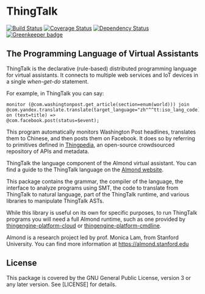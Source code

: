 # ThingTalk

[![Build Status](https://travis-ci.org/Stanford-Mobisocial-IoT-Lab/ThingTalk.svg?branch=master)](https://travis-ci.org/Stanford-Mobisocial-IoT-Lab/ThingTalk) [![Coverage Status](https://coveralls.io/repos/github/Stanford-Mobisocial-IoT-Lab/ThingTalk/badge.svg?branch=master)](https://coveralls.io/github/Stanford-Mobisocial-IoT-Lab/ThingTalk?branch=master) [![Dependency Status](https://david-dm.org/Stanford-Mobisocial-IoT-Lab/ThingTalk/status.svg)](https://david-dm.org/Stanford-Mobisocial-IoT-Lab/ThingTalk) [![Greenkeeper badge](https://badges.greenkeeper.io/Stanford-Mobisocial-IoT-Lab/ThingTalk.svg)](https://greenkeeper.io/)

## The Programming Language of Virtual Assistants

ThingTalk is the declarative (rule-based) distributed programming
language for virtual assistants. It connects to multiple web services
and IoT devices in a single _when-get-do_ statement.

For example, in ThingTalk you can say:
```
monitor (@com.washingtonpost.get_article(section=enum(world))) join @com.yandex.translate.translate(target_language="zh"^^tt:iso_lang_code) on (text=title) =>
@com.facebook.post(status=$event);
```

This program automatically monitors Washington Post headlines, translates them to Chinese, and then posts them on Facebook.
It does so by referring to primitives defined in [Thingpedia](https://thingpedia.stanford.edu), an open-source crowdsourced repository of APIs and metadata.

ThingTalk the language component of the Almond virtual assistant.
You can find a guide to the ThingTalk language on the [Almond website](https://almond.stanford.edu/thingpedia/developers/thingtalk-intro.md).

This package contains the grammar, the compiler of the language,
the interface to analyze programs using SMT, the code to translate
from ThingTalk to natural language, part of the ThingTalk runtime,
and various libraries to manipulate ThingTalk ASTs.

While this library is useful on its own for specific purposes, to
run ThingTalk programs you will need a full Almond runtime, such
as one provided by [thingengine-platform-cloud](thingengine-platform-cloud)
or [thingengine-platform-cmdline](thingengine-platform-cmdline).

Almond is a research project led by prof. Monica Lam,
from Stanford University.  You can find more information at
<https://almond.stanford.edu>

## License

This package is covered by the GNU General Public License, version 3
or any later version. See [LICENSE] for details.
